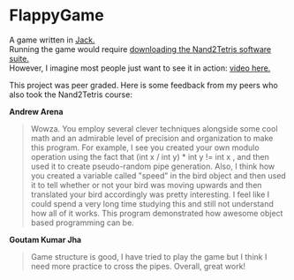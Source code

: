 # FlappyGame

A game written in [Jack.](<https://en.everybodywiki.com/Jack_(programming_language)>)  
Running the game would require [downloading the Nand2Tetris software suite.](https://www.nand2tetris.org/software)  
However, I imagine most people just want to see it in action: [video here.](https://www.loom.com/share/1f78c7437aa34cac8af9a2fa5db60d80)

This project was peer graded. Here is some feedback from my peers who also took the Nand2Tetris course:

**Andrew Arena**

> Wowza. You employ several clever techniques alongside some cool math and an admirable level of precision and organization to make this program. For example, I see you created your own modulo operation using the fact that (int x / int y) \* int y != int x , and then used it to create pseudo-random pipe generation. Also, I think how you created a variable called "speed" in the bird object and then used it to tell whether or not your bird was moving upwards and then translated your bird accordingly was pretty interesting. I feel like I could spend a very long time studying this and still not understand how all of it works. This program demonstrated how awesome object based programming can be.

**Goutam Kumar Jha**

> Game structure is good, I have tried to play the game but I think I need more practice to cross the pipes. Overall, great work!

